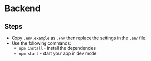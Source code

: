 # Backend

## Steps
- Copy `.env.example` as `.env` then replace the settings in the `.env` file.
- Use the following commands:
  - `npm install` - install the dependencies
  - `npm start` - start your app in dev mode